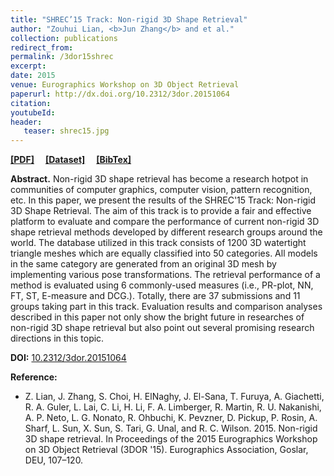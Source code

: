```yaml
---
title: "SHREC’15 Track: Non-rigid 3D Shape Retrieval"
author: "Zouhui Lian, <b>Jun Zhang</b> and et al."
collection: publications
redirect_from:
permalink: /3dor15shrec
excerpt: 
date: 2015
venue: Eurographics Workshop on 3D Object Retrieval
paperurl: http://dx.doi.org/10.2312/3dor.20151064
citation: 
youtubeId: 
header:
   teaser: shrec15.jpg
---
```


<a href="http://halajun.github.io/files/3dor15lian.pdf" target="_blank"><b>[PDF]</b></a>&emsp;
<a href="http://www.icst.pku.edu.cn/zlian/representa/3d15/index.htm" target="_blank"><b>[Dataset]</b></a>&emsp;
<a href="https://halajun.github.io/files/lian15nonrigid.txt" target="_blank"><b>[BibTex]</b></a>

<!-- ![Kernel_pic](/images/banners/kernel1.png){:class="img-responsive"} -->

<b>Abstract.</b> Non-rigid 3D shape retrieval has become a research hotpot in communities of computer graphics, computer vision, pattern recognition, etc. In this paper, we present the results of the SHREC'15 Track: Non-rigid 3D Shape Retrieval. The aim of this track is to provide a fair and effective platform to evaluate and compare the performance of current non-rigid 3D shape retrieval methods developed by different research groups around the world. The database utilized in this track consists of 1200 3D watertight triangle meshes which are equally classified into 50 categories. All models in the same category are generated from an original 3D mesh by implementing various pose transformations. The retrieval performance of a method is evaluated using 6 commonly-used measures (i.e., PR-plot, NN, FT, ST, E-measure and DCG.). Totally, there are 37 submissions and 11 groups taking part in this track. Evaluation results and comparison analyses described in this paper not only show the bright future in researches of non-rigid 3D shape retrieval but also point out several promising research directions in this topic.

**DOI:** <a href="https://doi.org/10.2312/3dor.20151064" target="_blank">10.2312/3dor.20151064</a>

<b>Reference:</b>
* Z. Lian, J. Zhang, S. Choi, H. ElNaghy, J. El-Sana, T. Furuya, A. Giachetti, R. A. Guler, L. Lai, C. Li, H. Li, F. A. Limberger, R. Martin, R. U. Nakanishi, A. P. Neto, L. G. Nonato, R. Ohbuchi, K. Pevzner, D. Pickup, P. Rosin, A. Sharf, L. Sun, X. Sun, S. Tari, G. Unal, and R. C. Wilson. 2015. Non-rigid 3D shape retrieval. In Proceedings of the 2015 Eurographics Workshop on 3D Object Retrieval (3DOR '15). Eurographics Association, Goslar, DEU, 107–120.
